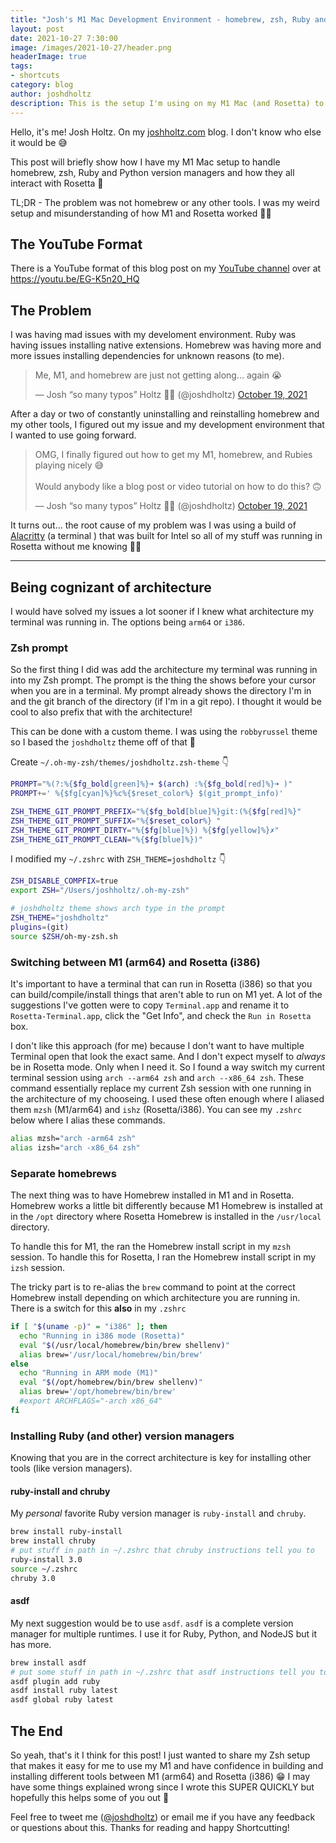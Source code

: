 ```yaml
---
title: "Josh's M1 Mac Development Environment - homebrew, zsh, Ruby and python version managers"
layout: post
date: 2021-10-27 7:30:00
image: /images/2021-10-27/header.png
headerImage: true
tags:
- shortcuts
category: blog
author: joshdholtz
description: This is the setup I'm using on my M1 Mac (and Rosetta) to handle homebrew, zsh, Ruby and python version managers
---
```


Hello, it's me! Josh Holtz. On my [joshholtz.com](https://joshholtz.com) blog. I don't know who else it would be 😅

This post will briefly show how I have my M1 Mac setup to handle homebrew, zsh, Ruby and Python version managers and how they all interact with Rosetta 💪

TL;DR - The problem was not homebrew or any other tools. I was my weird setup and misunderstanding of how M1 and Rosetta worked 🤷‍♂️

## The YouTube Format

There is a YouTube format of this blog post on my [YouTube channel](https://youtube.com/joshdholtz) over at https://youtu.be/EG-K5n20_HQ

## The Problem

I was having mad issues with my develoment environment. Ruby was having issues installing native extensions. Homebrew was having more and more issues installing dependencies for unknown reasons (to me).

<blockquote class="twitter-tweet"><p lang="en" dir="ltr">Me, M1, and homebrew are just not getting along… again 😭</p>&mdash; Josh “so many typos” Holtz 💪🚀 (@joshdholtz) <a href="https://twitter.com/joshdholtz/status/1450495076644368391?ref_src=twsrc%5Etfw">October 19, 2021</a></blockquote> <script async src="https://platform.twitter.com/widgets.js" charset="utf-8"></script>

After a day or two of constantly uninstalling and reinstalling homebrew and my other tools, I figured out my issue and my development environment that I wanted to use going forward.

<blockquote class="twitter-tweet"><p lang="en" dir="ltr">OMG, I finally figured out how to get my M1, homebrew, and Rubies playing nicely 😅<br><br>Would anybody like a blog post or video tutorial on how to do this? 🙃</p>&mdash; Josh “so many typos” Holtz 💪🚀 (@joshdholtz) <a href="https://twitter.com/joshdholtz/status/1450501347908984838?ref_src=twsrc%5Etfw">October 19, 2021</a></blockquote> <script async src="https://platform.twitter.com/widgets.js" charset="utf-8"></script>

It turns out... the root cause of my problem was I was using a build of [Alacritty](https://github.com/alacritty/alacritty) (a terminal ) that was built for Intel so all of my stuff was running in Rosetta without me knowing 🤦‍♂️

<hr/>

## Being cognizant of architecture

I would have solved my issues a lot sooner if I knew what architecture my terminal was running in. The options being `arm64` or `i386`.

### Zsh prompt

So the first thing I did was add the architecture my terminal was running in into my Zsh prompt. The prompt is the thing the shows before your cursor when you are in a terminal. My prompt already shows the directory I'm in and the git branch of the directory (if I'm in a git repo). I thought it would be cool to also prefix that with the architecture!

This can be done with a custom theme. I was using the `robbyrussel` theme so I based the `joshdholtz` theme off of that 💪

Create `~/.oh-my-zsh/themes/joshdholtz.zsh-theme` 👇

```sh
PROMPT="%(?:%{$fg_bold[green]%}➜ $(arch) :%{$fg_bold[red]%}➜ )"
PROMPT+=' %{$fg[cyan]%}%c%{$reset_color%} $(git_prompt_info)'

ZSH_THEME_GIT_PROMPT_PREFIX="%{$fg_bold[blue]%}git:(%{$fg[red]%}"
ZSH_THEME_GIT_PROMPT_SUFFIX="%{$reset_color%} "
ZSH_THEME_GIT_PROMPT_DIRTY="%{$fg[blue]%}) %{$fg[yellow]%}✗"
ZSH_THEME_GIT_PROMPT_CLEAN="%{$fg[blue]%})"
```

I modified my `~/.zshrc` with `ZSH_THEME=joshdholtz` 👇

```sh
ZSH_DISABLE_COMPFIX=true
export ZSH="/Users/joshholtz/.oh-my-zsh"

# joshdholtz theme shows arch type in the prompt
ZSH_THEME="joshdholtz"
plugins=(git)
source $ZSH/oh-my-zsh.sh
```

### Switching between M1 (arm64) and Rosetta (i386)

It's important to have a terminal that can run in Rosetta (i386) so that you can build/compile/install things that aren't able to run on M1 yet. A lot of the suggestions I've gotten were to copy `Terminal.app` and rename it to `Rosetta-Terminal.app`, click the "Get Info", and check the `Run in Rosetta` box.

I don't like this approach (for me) because I don't want to have multiple Terminal open that look the exact same. And I don't expect myself to _always_ be in Rosetta mode. Only when I need it. So I found a way switch my current terminal session using `arch --arm64 zsh` and `arch --x86_64 zsh`. These command essentially replace my current Zsh session with one running in the architecture of my chooseing. I used these often enough where I aliased them `mzsh` (M1/arm64) and `ishz` (Rosetta/i386). You can see my `.zshrc` below where I alias these commands.

```sh
alias mzsh="arch -arm64 zsh"
alias izsh="arch -x86_64 zsh"
```

### Separate homebrews

The next thing was to have Homebrew installed in M1 and in Rosetta. Homebrew works a little bit differently because M1 Homebrew is installed at in the `/opt` directory where Rosetta Homebrew is installed in the `/usr/local` directory. 

To handle this for M1, the ran the Homebrew install script in my `mzsh` session.
To handle this for Rosetta, I ran the Homebrew install script in my `izsh` session.

The tricky part is to re-alias the `brew` command to point at the correct Homebrew install depending on which architecture you are running in. There is a switch for this **also** in my `.zshrc`

```sh
if [ "$(uname -p)" = "i386" ]; then
  echo "Running in i386 mode (Rosetta)"
  eval "$(/usr/local/homebrew/bin/brew shellenv)"
  alias brew='/usr/local/homebrew/bin/brew'
else
  echo "Running in ARM mode (M1)"
  eval "$(/opt/homebrew/bin/brew shellenv)"
  alias brew='/opt/homebrew/bin/brew'
  #export ARCHFLAGS="-arch x86_64"
fi
```

### Installing Ruby (and other) version managers

Knowing that you are in the correct architecture is key for installing other tools (like version managers).

#### ruby-install and chruby

My *personal* favorite Ruby version manager is `ruby-install` and `chruby`.

```sh
brew install ruby-install
brew install chruby
# put stuff in path in ~/.zshrc that chruby instructions tell you to
ruby-install 3.0
source ~/.zshrc
chruby 3.0
```

#### asdf

My next suggestion would be to use `asdf`. `asdf` is a complete version manager for multiple runtimes. I use it for Ruby, Python, and NodeJS but it has more.

```sh
brew install asdf
# put some stuff in path in ~/.zshrc that asdf instructions tell you to
asdf plugin add ruby
asdf install ruby latest
asdf global ruby latest
```

## The End

So yeah, that's it I think for this post! I just wanted to share my Zsh setup that makes it easy for me to use my M1 and have confidence in building and installing different tools between M1 (arm64) and Rosetta (i386) 😁 I may have some things explained wrong since I wrote this SUPER QUICKLY but hopefully this helps some of you out 🙏

Feel free to tweet me ([@joshdholtz](https://twitter.com/joshdholtz)) or email me if you have any feedback or questions about this. Thanks for reading and happy Shortcutting!
